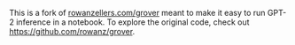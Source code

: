 This is a fork of [rowanzellers.com/grover](https://rowanzellers.com/grover) meant to make it easy to run GPT-2 inference in a notebook. To explore the original code, check out https://github.com/rowanz/grover.
